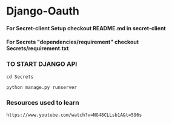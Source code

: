 # Django-Oauth

#### For Secret-client Setup checkout README.md in secret-client

#### For Secrets "dependencies/requirement" checkout Secrets/requirement.txt

### TO START DJANGO API
```
cd Secrets
```
```
python manage.py runserver
```

### Resources used to learn 
```
https://www.youtube.com/watch?v=NG48CLLsb1A&t=596s
```
